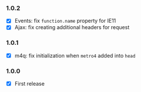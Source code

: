 ### 1.0.2
+ [x] Events: fix `function.name` property for IE11
+ [x] Ajax: fix creating additional headers for request

### 1.0.1
+ [x] m4q: fix initialization when `metro4` added into `head` 

### 1.0.0
+ [x] First release